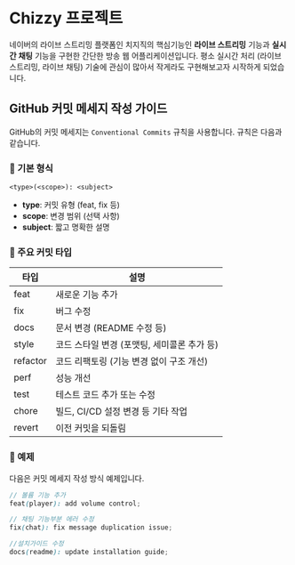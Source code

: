 # Chizzy 프로젝트

네이버의 라이브 스트리밍 플랫폼인 치지직의 핵심기능인 **라이브 스트리밍** 기능과 **실시간 채팅** 기능을 구현한 간단한 방송 웹 어플리케이션입니다.
평소 실시간 처리 (라이브 스트리밍, 라이브 채팅) 기술에 관심이 많아서 작게라도 구현해보고자 시작하게 되었습니다.

## GitHub 커밋 메세지 작성 가이드

GitHub의 커밋 메세지는 `Conventional Commits` 규칙을 사용합니다. 규칙은 다음과 같습니다.

### 📌 기본 형식

```text
<type>(<scope>): <subject>
```

- **type**: 커밋 유형 (feat, fix 등)
- **scope**: 변경 범위 (선택 사항)
- **subject**: 짧고 명확한 설명

### 📌 주요 커밋 타입

| 타입     | 설명                                        |
| -------- | ------------------------------------------- |
| feat     | 새로운 기능 추가                            |
| fix      | 버그 수정                                   |
| docs     | 문서 변경 (README 수정 등)                  |
| style    | 코드 스타일 변경 (포맷팅, 세미콜론 추가 등) |
| refactor | 코드 리팩토링 (기능 변경 없이 구조 개선)    |
| perf     | 성능 개선                                   |
| test     | 테스트 코드 추가 또는 수정                  |
| chore    | 빌드, CI/CD 설정 변경 등 기타 작업          |
| revert   | 이전 커밋을 되돌림                          |

### 📌 예제

다음은 커밋 메세지 작성 방식 예제입니다.

```scss
// 볼륨 기능 추가
feat(player): add volume control;

// 채팅 기능부분 에러 수정
fix(chat): fix message duplication issue;

//설치가이드 수정
docs(readme): update installation guide;
```
